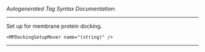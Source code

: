 _Autogenerated Tag Syntax Documentation:_

---
Set up for membrane protein docking.

```
<MPDockingSetupMover name="(string)" />
```



---
